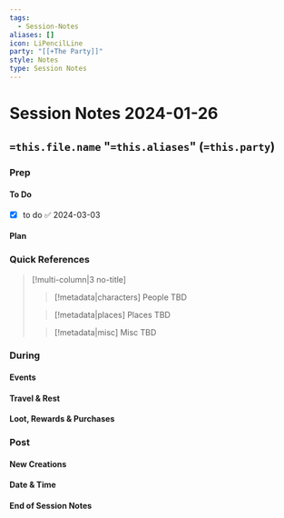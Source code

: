 ```yaml
---
tags:
  - Session-Notes
aliases: []
icon: LiPencilLine
party: "[[+The Party]]"
style: Notes
type: Session Notes
---
```


# Session Notes 2024-01-26

## **`=this.file.name` "`=this.aliases`" (`=this.party`)**

### Prep

#### To Do

- [x] to do ✅ 2024-03-03

#### Plan

### Quick References

> [!multi-column|3 no-title]
>> [!metadata|characters] People
>> TBD
>
>> [!metadata|places] Places
>> TBD
>
>> [!metadata|misc] Misc
>> TBD

### During

#### Events

#### Travel & Rest

#### Loot, Rewards & Purchases

### Post

#### New Creations

#### Date & Time

#### End of Session Notes
